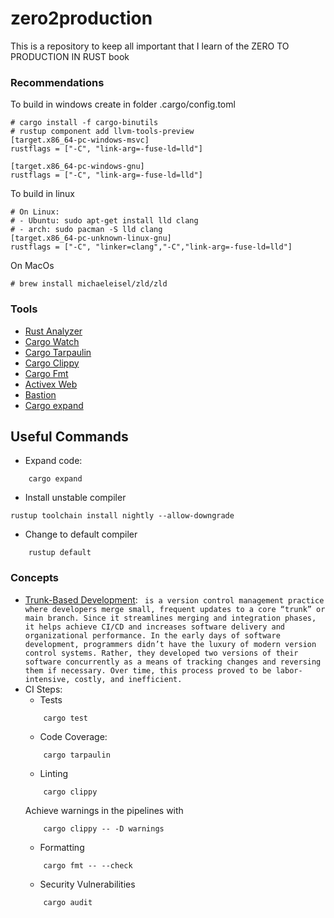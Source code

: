 # zero2production
This is a repository to keep all important that I learn of the ZERO TO PRODUCTION IN RUST book
### Recommendations
To build in windows create in folder .cargo/config.toml
```
# cargo install -f cargo-binutils
# rustup component add llvm-tools-preview
[target.x86_64-pc-windows-msvc]
rustflags = ["-C", "link-arg=-fuse-ld=lld"]

[target.x86_64-pc-windows-gnu]
rustflags = ["-C", "link-arg=-fuse-ld=lld"]
```
To build in linux
```
# On Linux:
# - Ubuntu: sudo apt-get install lld clang
# - arch: sudo pacman -S lld clang
[target.x86_64-pc-unknown-linux-gnu]
rustflags = ["-C", "linker=clang","-C","link-arg=-fuse-ld=lld"]
```
On MacOs
```
# brew install michaeleisel/zld/zld 
```

### Tools
- [Rust Analyzer](https://rust-analyzer.github.io/)
- [Cargo Watch](https://crates.io/crates/cargo-watch)
- [Cargo Tarpaulin](https://github.com/xd009642/tarpaulin)
- [Cargo Clippy](https://github.com/rust-lang/rust-clippy)
- [Cargo Fmt](https://github.com/rust-lang/rustfmt)
- [Activex Web](https://github.com/actix/actix-web)
- [Bastion](https://www.bastion-rs.com/)
- [Cargo expand](https://github.com/dtolnay/cargo-expand)

## Useful Commands
- Expand code:
```
    cargo expand
```
- Install unstable compiler
```
rustup toolchain install nightly --allow-downgrade
```
- Change to default compiler
```
    rustup default
```

### Concepts
- [Trunk-Based Development](https://www.atlassian.com/continuous-delivery/continuous-integration/trunk-based-development): ` is a version control management practice where developers merge small, frequent updates to a core “trunk” or main branch. Since it streamlines merging and integration phases, it helps achieve CI/CD and increases software delivery and organizational performance. In the early days of software development, programmers didn’t have the luxury of modern version control systems. Rather, they developed two versions of their software concurrently as a means of tracking changes and reversing them if necessary. Over time, this process proved to be labor-intensive, costly, and inefficient.`
- CI Steps:
    - Tests
    ```
        cargo test
    ```
    - Code Coverage:
    ```
        cargo tarpaulin
    ```
    - Linting
    ```
        cargo clippy
    ```
    Achieve warnings in the pipelines with
    ```
        cargo clippy -- -D warnings
    ```
    -  Formatting
    ```
        cargo fmt -- --check
    ```
    - Security Vulnerabilities
    ```
        cargo audit
    ```

